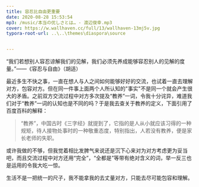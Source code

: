 ```yaml
---
title: 容忍比自由更重要
date: 2020-08-28 15:53:54
mp3: /music/本当の优しさとは… - 渡辺俊幸.mp3
cover: https://w.wallhaven.cc/full/13/wallhaven-13mj5v.jpg
typora-root-url: ..\..\themes\diaspora\source


---
```


​	“我们若想别人容忍谅解我们的见解，我们必须先养成能够容忍别人的见解的度量。”——《容忍与自由》（胡适）

​	最近多生不快之事，一直在想人与人之间如何能够好好的交流，也试着一直去理解对方，包容对方。但在同一件事上面两个人所认知的"事实"不是同一个就会产生很大的矛盾。之前双方交流过程中对方多次提及“教养”一词，令我十分诧异，难道我们对于“教养”一词的认知也是不同的吗？于是我去查关于教养的定义，下面引用了百度百科的解释：

> “教养”，中国古时《三字经》就提到了，它指的是人从小就应该习得的一种规矩，待人接物处事时的一种敬重态度，特别指出，人若没有教养，便是家长老师的失职。

或许我做的不够，但我觉着相比发脾气来说还是沉下心来对为对方考虑更为妥当吧，而且交流过程中对方还用“完全”，“全都是”等带有绝对含义的词，举一反三也是运用的令我大吃一惊。

​	生活不是一把统一的尺子，我不能拿我的去丈量对方，只能去尽可能包容和理解。